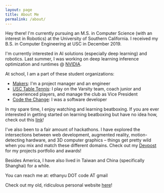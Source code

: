 ```yaml
---
layout: page
title: About Me
permalink: /about/
---
```


<!-- ![placeholder](https://ethan-yu0503.github.io/docs/Pics/artsyMe.jpg "Large example image")
 -->
Hey there!
I'm currently pursuing an M.S. in Computer Science (with an interest in Robotics) at the University of Southern California. I received my B.S. in Computer Engineering at USC in December 2019.

I'm currently interested in AI solutions (especially deep learning) and robotics.
Last summer, I was working on deep learning inference optimization and runtimes @ [NVIDIA](https://www.nvidia.com/en-us/deep-learning-ai/).

At school, I am a part of these student organizations:
- [Makers](http://viterbimakers.usc.edu/): I'm a project manager and an engineer
- [USC Table Tennis](https://www.facebook.com/uscpingpongposse/): I play on the Varsity team, coach junior
and experienced players, and manage the club as Vice President
- [Code the Change](https://www.ctcusc.com/): I was a software developer

In my spare time, I enjoy watching and learning beatboxing. If you are ever interested in
getting started on learning beatboxing but have no idea how, check out this [link](https://medium.com/@ethanyu/beatboxing-resources-compilation-bbdb0364023a)!

I've also been to a fair amount of hackathons. I have explored the intersections between web development, augmented reality, motion-detecting hardware, and 3D computer graphics – things get pretty wild when you mix and match these different domains. Check out my [Devpost](https://devpost.com/EthanY) for my projects portfolio and awards!

Besides America, I have also lived in Taiwan and China (specifically Shanghai) for a while.

You can reach me at: ethanyu DOT code AT gmail

Check out my old, ridiculous personal website [here](https://ethany.me/old-page/hello.html)!